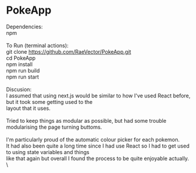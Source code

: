 
# PokeApp

Dependencies: \
npm \
\
To Run (terminal actions): \
git clone https://github.com/RaeVector/PokeApp.git \
cd PokeApp \
npm install \
npm run build \
npm run start \
\
Discusion: \
I assumed that using next.js would be similar to how I've used React before, but it took some getting used to the \
layout that it uses. \
\
Tried to keep things as modular as possible, but had some trouble modularising the page turning buttoms. \
\
I'm particularly proud of the automatic colour picker for each pokemon.
\
It had also been quite a long time since I had use React so I had to get used to using state variables and things \
like that again but overall I found the process to be quite enjoyable actually. \
\




